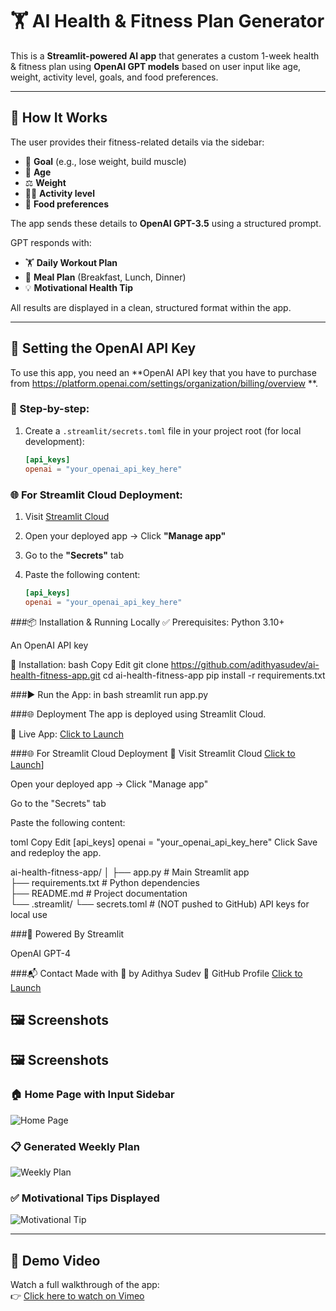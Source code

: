 # 🏋️ AI Health & Fitness Plan Generator

This is a **Streamlit-powered AI app** that generates a custom 1-week health & fitness plan using **OpenAI GPT models** based on user input like age, weight, activity level, goals, and food preferences.

---

## 🚀 How It Works

The user provides their fitness-related details via the sidebar:

- 🏁 **Goal** (e.g., lose weight, build muscle)
- 🎂 **Age**
- ⚖️ **Weight**
- 🏃‍♂️ **Activity level**
- 🍴 **Food preferences**

The app sends these details to **OpenAI GPT-3.5** using a structured prompt.

GPT responds with:

- 🏋️ **Daily Workout Plan**
- 🍱 **Meal Plan** (Breakfast, Lunch, Dinner)
- 💡 **Motivational Health Tip**

All results are displayed in a clean, structured format within the app.

---

## 🔑 Setting the OpenAI API Key

To use this app, you need an **OpenAI API key that you have to purchase from https://platform.openai.com/settings/organization/billing/overview **.

### 🔐 Step-by-step:

1. Create a `.streamlit/secrets.toml` file in your project root (for local development):
   ```toml
   [api_keys]
   openai = "your_openai_api_key_here"
### 🌐 For Streamlit Cloud Deployment:

1. Visit [Streamlit Cloud](https://streamlit.io)
2. Open your deployed app → Click **"Manage app"**
3. Go to the **"Secrets"** tab
4. Paste the following content:

   ```toml
   [api_keys]
   openai = "your_openai_api_key_here"
   
###📦 Installation & Running Locally
✅ Prerequisites:
Python 3.10+

An OpenAI API key

🔧 Installation:
bash
Copy
Edit
git clone https://github.com/adithyasudev/ai-health-fitness-app.git
cd ai-health-fitness-app
pip install -r requirements.txt

###▶️ Run the App:
in bash
streamlit run app.py

###🌐 Deployment
The app is deployed using Streamlit Cloud.

🔗 Live App: [Click to Launch](https://ai-health-fitness-app-awuowcwhtjbviax9d739ky.streamlit.app/)

###🌐 For Streamlit Cloud Deployment
🔗 Visit Streamlit Cloud  [Click to Launch](https://streamlit.io/)]

Open your deployed app → Click "Manage app"

Go to the "Secrets" tab

Paste the following content:

toml
Copy
Edit
[api_keys]
openai = "your_openai_api_key_here"
Click Save and redeploy the app.

ai-health-fitness-app/
│
├── app.py                  # Main Streamlit app  
├── requirements.txt        # Python dependencies  
├── README.md               # Project documentation  
└── .streamlit/
    └── secrets.toml        # (NOT pushed to GitHub) API keys for local use


###🧠 Powered By
Streamlit

OpenAI GPT-4

###📬 Contact
Made with 💪 by Adithya Sudev
🔗 GitHub Profile [Click to Launch]((https://github.com/adithyasudev))

## 🖼️ Screenshots

## 🖼️ Screenshots

### 🏠 Home Page with Input Sidebar  
![Home Page](https://drive.google.com/file/d/1bSk-OmNfqTDdKIRx0c5repUQwNTnIPQ1/view?usp=sharing)

### 📋 Generated Weekly Plan  
![Weekly Plan](https://drive.google.com/file/d/1m2nhbjXXAVU5iHRrX_0x2FTss-L6xvK6/view?usp=sharing)


### ✅ Motivational Tips Displayed  
![Motivational Tip](https://drive.google.com/file/d/1kJ96kWcui2D2c83IqvmO_11yaCb9DG7H/view?usp=sharing)



---

## 🎥 Demo Video

Watch a full walkthrough of the app:  
👉 [Click here to watch on Vimeo](https://vimeo.com/1102866319)













